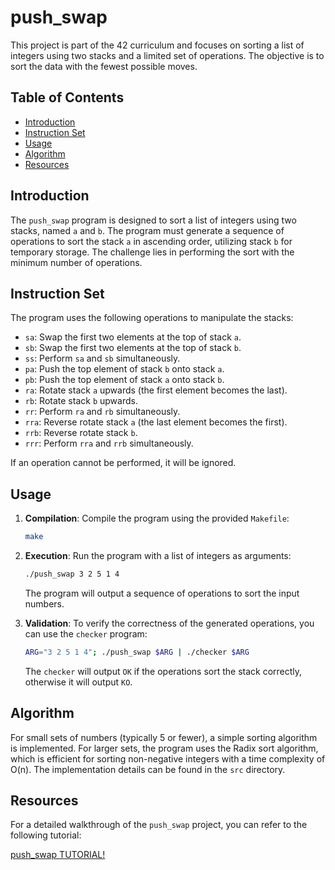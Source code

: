 # push_swap

This project is part of the 42 curriculum and focuses on sorting a list of integers using two stacks and a limited set of operations. The objective is to sort the data with the fewest possible moves.

## Table of Contents

- [Introduction](#introduction)
- [Instruction Set](#instruction-set)
- [Usage](#usage)
- [Algorithm](#algorithm)
- [Resources](#resources)

## Introduction

The `push_swap` program is designed to sort a list of integers using two stacks, named `a` and `b`. The program must generate a sequence of operations to sort the stack `a` in ascending order, utilizing stack `b` for temporary storage. The challenge lies in performing the sort with the minimum number of operations.

## Instruction Set

The program uses the following operations to manipulate the stacks:

- `sa`: Swap the first two elements at the top of stack `a`.
- `sb`: Swap the first two elements at the top of stack `b`.
- `ss`: Perform `sa` and `sb` simultaneously.
- `pa`: Push the top element of stack `b` onto stack `a`.
- `pb`: Push the top element of stack `a` onto stack `b`.
- `ra`: Rotate stack `a` upwards (the first element becomes the last).
- `rb`: Rotate stack `b` upwards.
- `rr`: Perform `ra` and `rb` simultaneously.
- `rra`: Reverse rotate stack `a` (the last element becomes the first).
- `rrb`: Reverse rotate stack `b`.
- `rrr`: Perform `rra` and `rrb` simultaneously.

If an operation cannot be performed, it will be ignored.

## Usage

1. **Compilation**: Compile the program using the provided `Makefile`:

   ```bash
   make
   ```

2. **Execution**: Run the program with a list of integers as arguments:

   ```bash
   ./push_swap 3 2 5 1 4
   ```

   The program will output a sequence of operations to sort the input numbers.

3. **Validation**: To verify the correctness of the generated operations, you can use the `checker` program:

   ```bash
   ARG="3 2 5 1 4"; ./push_swap $ARG | ./checker $ARG
   ```

   The `checker` will output `OK` if the operations sort the stack correctly, otherwise it will output `KO`.

## Algorithm

For small sets of numbers (typically 5 or fewer), a simple sorting algorithm is implemented. For larger sets, the program uses the Radix sort algorithm, which is efficient for sorting non-negative integers with a time complexity of O(n). The implementation details can be found in the `src` directory.

## Resources

For a detailed walkthrough of the `push_swap` project, you can refer to the following tutorial:

[push_swap TUTORIAL!](https://www.youtube.com/watch?v=wRvipSG4Mmk)
